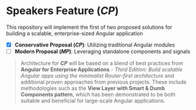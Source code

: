 
# Speakers Feature  (*CP*)

This repository will implement the first of two proposed solutions for building a scalable, enterprise-sized Angular application

 - [x] **Conservative Proposal (*CP*)**: Utilizing traditional Angular modules  
 - [ ] **Modern Proposal (*MP*)**: Leveraging standalone components and signals

> Architecture for ***CP*** will be based on a blend of best practices from **Angular for Enterprise Applications** - *Third Edition: Build scalable Angular apps using the minimalist Router-first architecture* and additional proven approaches from previous projects. These include methodologies such as the **View Layer with Smart & Dumb Components pattern**, which has been demonstrated to be both suitable and beneficial for large-scale Angular applications.